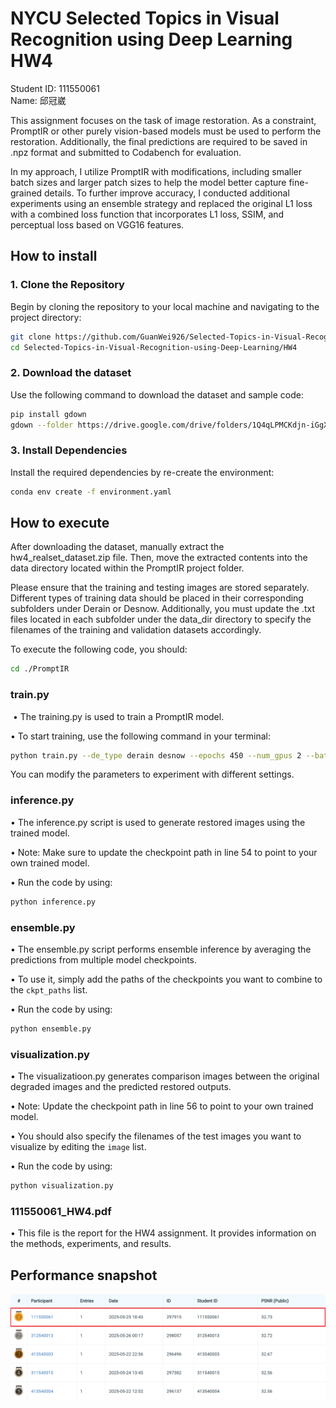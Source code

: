 # NYCU Selected Topics in Visual Recognition using Deep Learning HW4
Student ID: 111550061   
Name: 邱冠崴

This assignment focuses on the task of image restoration. As a constraint, PromptIR or other purely vision-based models must be used to perform the restoration. Additionally, the final predictions are required to be saved in .npz format and submitted to Codabench for evaluation.

In my approach, I utilize PromptIR with modifications, including smaller batch sizes and larger patch sizes to help the model better capture fine-grained details. To further improve accuracy, I conducted additional experiments using an ensemble strategy and replaced the original L1 loss with a combined loss function that incorporates L1 loss, SSIM, and perceptual loss based on VGG16 features.


## How to install
### 1. Clone the Repository 
Begin by cloning the repository to your local machine and navigating to the project directory:  
```bash 
git clone https://github.com/GuanWei926/Selected-Topics-in-Visual-Recognition-using-Deep-Learning.git   
cd Selected-Topics-in-Visual-Recognition-using-Deep-Learning/HW4
```

### 2. Download the dataset 
Use the following command to download the dataset and sample code:  
```bash 
pip install gdown
gdown --folder https://drive.google.com/drive/folders/1Q4qLPMCKdjn-iGgXV_8wujDmvDpSI1ul 
```

### 3. Install Dependencies  
Install the required dependencies by re-create the environment:    
```bash 
conda env create -f environment.yaml 
```

## How to execute
After downloading the dataset, manually extract the hw4_realset_dataset.zip file. Then, move the extracted contents into the data directory located within the PromptIR project folder.

Please ensure that the training and testing images are stored separately. Different types of training data should be placed in their corresponding subfolders under Derain or Desnow. Additionally, you must update the .txt files located in each subfolder under the data_dir directory to specify the filenames of the training and validation datasets accordingly.

To execute the following code, you should:
```bash 
cd ./PromptIR 
```

### train.py
&nbsp;•   The training.py is used to train a PromptIR model.    

•   To start training, use the following command in your terminal:
```bash 
python train.py --de_type derain desnow --epochs 450 --num_gpus 2 --batch_size 2 --lr 2e-4 --patch_size 224 
```
You can modify the parameters to experiment with different settings.

### inference.py
•   The inference.py script is used to generate restored images using the trained model.

•   Note: Make sure to update the checkpoint path in line 54 to point to your own trained model.

•   Run the code by using:
```bash 
python inference.py
```

### ensemble.py
•   The ensemble.py script performs ensemble inference by averaging the predictions from multiple model checkpoints.

•   To use it, simply add the paths of the checkpoints you want to combine to the `ckpt_paths` list.

•   Run the code by using:
```bash 
python ensemble.py
```

### visualization.py
•   The visualizatioon.py generates comparison images between the original degraded images and the predicted restored outputs.

•   Note: Update the checkpoint path in line 56 to point to your own trained model.

•   You should also specify the filenames of the test images you want to visualize by editing the `image` list.

•   Run the code by using:
```bash 
python visualization.py
```

### 111550061_HW4.pdf
•  This file is the report for the HW4 assignment. It provides information on the methods, experiments, and results.

## Performance snapshot
![alt text](image.png)
